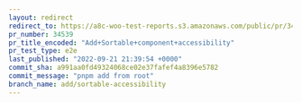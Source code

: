 ```yaml
---
layout: redirect
redirect_to: https://a8c-woo-test-reports.s3.amazonaws.com/public/pr/34539/e2e/index.html
pr_number: 34539
pr_title_encoded: "Add+Sortable+component+accessibility"
pr_test_type: e2e
last_published: "2022-09-21 21:39:54 +0000"
commit_sha: a991aa0fd49324068ce02e37fafef4a8396e5782
commit_message: "pnpm add from root"
branch_name: add/sortable-accessibility
---
```

